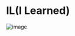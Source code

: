# IL(I Learned)

![image](https://user-images.githubusercontent.com/90595291/146679020-eb191729-f725-42af-b12d-72500033d5a9.png)


